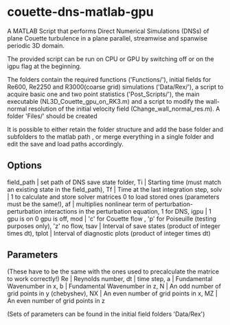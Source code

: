 # couette-dns-matlab-gpu
A MATLAB Script that performs Direct Numerical Simulations (DNSs) of plane Couette turbulence in a plane parallel,
streamwise and spanwise periodic 3D domain.

The provided script can be run on CPU or GPU by switching off or on the igpu flag at the beginning.

The folders contain the required functions ('Functions/'), initial fields for Re600, Re2250 and R3000(coarse grid) simulations ('Data/Rex/'), a script to 
acquire basic one and two point statistics ('Post_Scripts/'), 
the main executable (NL3D_Couette_gpu_on_RK3.m) 
and a script to modify the wall-normal resolution of the initial velocity field (Change_wall_normal_res.m). A folder 'Files/' should be created 

It is possible to either retain the folder structure and add the base folder and subfolders to the matlab path , or merge everything in a 
single folder and edit the save and load paths accordingly.

Options
------------
field_path | set path of DNS save state folder,
Ti | Starting time  (must match an existing state in the field_path),
Tf | Time at the last integration step,
solv | 1 to calculate and store solver matrices 0 to load stored ones (parameters must be the same!),
af | multiplies nonlinear term of perturbation-perturbation interactions in the perturbation equation, 1 for DNS,
igpu | 1 gpu is on 0 gpu is off,
mod | 'c' for Couette flow , 'p' for Poiseuille (testing purposes only), 'z' no flow,
tsav | Interval of save states (product of integer times dt),
tplot | Interval of diagnostic plots (product of integer times dt)

Parameters
---------------
(These have to be the same with the ones used to precalculate the matrice to work correctly!)
Re | Reynolds number,
dt | time step,
a  | Fundamental Wavenumber in x,
b  | Fundamental Wavenumber in z,
N  | An odd number of grid points in y (chebyshev),
NX | An even number of grid points in x,
MZ | An even number of grid points in z
 
(Sets of parameters can be found in the initial field folders 'Data/Rex')

